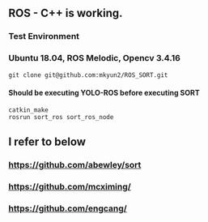 ## ROS - C++ is working. 
### Test Environment
### Ubuntu 18.04, ROS Melodic, Opencv 3.4.16
<pre>
<code>git clone git@github.com:mkyun2/ROS_SORT.git</code>
</pre>
#### Should be executing YOLO-ROS before executing SORT
<pre>
<code>catkin_make
rosrun sort_ros sort_ros_node</code>
</pre>
## I refer to below
### https://github.com/abewley/sort
### https://github.com/mcximing/
### https://github.com/engcang/



